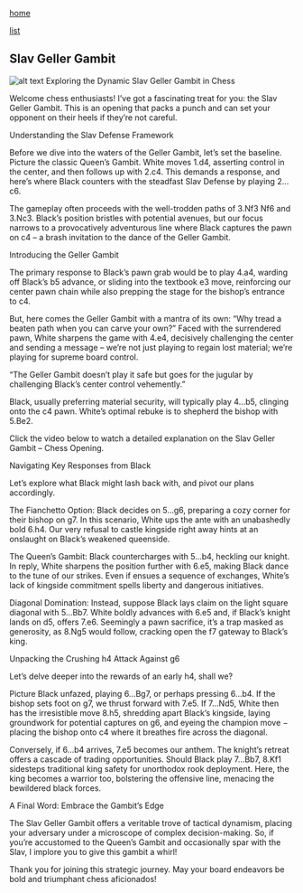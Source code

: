 [home](/zaliczeniowe1awww/)

[list](/zaliczeniowe1awww/list)

## Slav Geller Gambit

![alt text](https://www.thechesswebsite.com/wp-content/uploads/2024/02/16893-1708580056677-thumbnail-1-1.webp "Slav Geller Gambit")
Exploring the Dynamic Slav Geller Gambit in Chess

Welcome chess enthusiasts! I’ve got a fascinating treat for you: the Slav Geller Gambit. This is an opening that packs a punch and can set your opponent on their heels if they’re not careful.

Understanding the Slav Defense Framework

Before we dive into the waters of the Geller Gambit, let’s set the baseline. Picture the classic Queen’s Gambit. White moves 1.d4, asserting control in the center, and then follows up with 2.c4. This demands a response, and here’s where Black counters with the steadfast Slav Defense by playing 2…c6.



The gameplay often proceeds with the well-trodden paths of 3.Nf3 Nf6 and 3.Nc3. Black’s position bristles with potential avenues, but our focus narrows to a provocatively adventurous line where Black captures the pawn on c4 – a brash invitation to the dance of the Geller Gambit.



Introducing the Geller Gambit

The primary response to Black’s pawn grab would be to play 4.a4, warding off Black’s b5 advance, or sliding into the textbook e3 move, reinforcing our center pawn chain while also prepping the stage for the bishop’s entrance to c4.



But, here comes the Geller Gambit with a mantra of its own: “Why tread a beaten path when you can carve your own?” Faced with the surrendered pawn, White sharpens the game with 4.e4, decisively challenging the center and sending a message – we’re not just playing to regain lost material; we’re playing for supreme board control.

“The Geller Gambit doesn’t play it safe but goes for the jugular by challenging Black’s center control vehemently.”



Black, usually preferring material security, will typically play 4…b5, clinging onto the c4 pawn. White’s optimal rebuke is to shepherd the bishop with 5.Be2.



Click the video below to watch a detailed explanation on the Slav Geller Gambit – Chess Opening.







Navigating Key Responses from Black

Let’s explore what Black might lash back with, and pivot our plans accordingly.



The Fianchetto Option: Black decides on 5…g6, preparing a cozy corner for their bishop on g7. In this scenario, White ups the ante with an unabashedly bold 6.h4. Our very refusal to castle kingside right away hints at an onslaught on Black’s weakened queenside.







The Queen’s Gambit: Black countercharges with 5…b4, heckling our knight. In reply, White sharpens the position further with 6.e5, making Black dance to the tune of our strikes. Even if ensues a sequence of exchanges, White’s lack of kingside commitment spells liberty and dangerous initiatives.

Diagonal Domination: Instead, suppose Black lays claim on the light square diagonal with 5…Bb7. White boldly advances with 6.e5 and, if Black’s knight lands on d5, offers 7.e6. Seemingly a pawn sacrifice, it’s a trap masked as generosity, as 8.Ng5 would follow, cracking open the f7 gateway to Black’s king.





Unpacking the Crushing h4 Attack Against g6

Let’s delve deeper into the rewards of an early h4, shall we?

Picture Black unfazed, playing 6…Bg7, or perhaps pressing 6…b4. If the bishop sets foot on g7, we thrust forward with 7.e5. If 7…Nd5, White then has the irresistible move 8.h5, shredding apart Black’s kingside, laying groundwork for potential captures on g6, and eyeing the champion move − placing the bishop onto c4 where it breathes fire across the diagonal.



Conversely, if 6…b4 arrives, 7.e5 becomes our anthem. The knight’s retreat offers a cascade of trading opportunities. Should Black play 7…Bb7, 8.Kf1 sidesteps traditional king safety for unorthodox rook deployment. Here, the king becomes a warrior too, bolstering the offensive line, menacing the bewildered black forces.



A Final Word: Embrace the Gambit’s Edge

The Slav Geller Gambit offers a veritable trove of tactical dynamism, placing your adversary under a microscope of complex decision-making. So, if you’re accustomed to the Queen’s Gambit and occasionally spar with the Slav, I implore you to give this gambit a whirl!

Thank you for joining this strategic journey. May your board endeavors be bold and triumphant chess aficionados!


